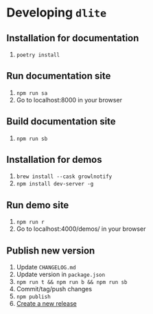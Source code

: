 # Developing `dlite`

## Installation for documentation

1. `poetry install`

## Run documentation site

1. `npm run sa`
1. Go to localhost:8000 in your browser

## Build documentation site

1. `npm run sb`

## Installation for demos

1. `brew install --cask growlnotify`
1. `npm install dev-server -g`

## Run demo site

1. `npm run r`
1. Go to localhost:4000/demos/ in your browser

## Publish new version

1. Update `CHANGELOG.md`
1. Update version in `package.json`
1. `npm run t && npm run b && npm run sb`
1. Commit/tag/push changes
1. `npm publish`
1. [Create a new release](https://github.com/adamghill/dlite/releases/new)
